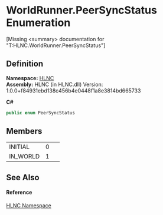 # WorldRunner.PeerSyncStatus Enumeration


\[Missing &lt;summary&gt; documentation for "T:HLNC.WorldRunner.PeerSyncStatus"\]



## Definition
**Namespace:** <a href="N_HLNC">HLNC</a>  
**Assembly:** HLNC (in HLNC.dll) Version: 1.0.0+f84931ebd138c456b4e0448f1a8e3814bd665733

**C#**
``` C#
public enum PeerSyncStatus
```



## Members
<table>
<tr>
<td>INITIAL</td>
<td>0</td>
<td> </td></tr>
<tr>
<td>IN_WORLD</td>
<td>1</td>
<td> </td></tr>
</table>

## See Also


#### Reference
<a href="N_HLNC">HLNC Namespace</a>  
